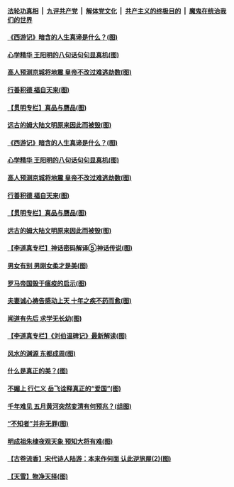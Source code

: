 

####  [法轮功真相](../../../../basic/blob/master/README.md?t=05300901) &nbsp;|&nbsp; [九评共产党](../../../../9ping.md/blob/master/README.md?t=05300901) &nbsp;|&nbsp; [解体党文化](../../../../jtdwh.md/blob/master/README.md?t=05300901)  &nbsp;|&nbsp; [共产主义的终极目的](../../../../gczydzjmd.md/blob/master/README.md?t=05300901) &nbsp;|&nbsp; [魔鬼在统治我们的世界](../../../../mgztzwmdsj.md/blob/master/README.md?t=05300901) 

#### [《西游记》暗含的人生真谛是什么？(图)](../pages/p7/934711.md?t=05300901) 

#### [心学精华 王阳明的八句话句句显真机(图)](../pages/p7/934707.md?t=05300901) 

#### [高人预测京城将地震 皇帝不改过难逃劫数(图)](../pages/p7/934661.md?t=05300901) 

#### [行善积德 福自天来(图)](../pages/p7/895026.md?t=05300901) 

#### [【贯明专栏】真品与赝品(图)](../pages/p7/934724.md?t=05300901) 

#### [远古的姆大陆文明原来因此而被毁(图)](../pages/p7/934588.md?t=05300901) 

#### [《西游记》暗含的人生真谛是什么？(图)](../pages/p7/934711.md?t=05300901) 

#### [心学精华 王阳明的八句话句句显真机(图)](../pages/p7/934707.md?t=05300901) 

#### [高人预测京城将地震 皇帝不改过难逃劫数(图)](../pages/p7/934661.md?t=05300901) 

#### [行善积德 福自天来(图)](../pages/p7/895026.md?t=05300901) 

#### [【贯明专栏】真品与赝品(图)](../pages/p7/934724.md?t=05300901) 

#### [远古的姆大陆文明原来因此而被毁(图)](../pages/p7/934588.md?t=05300901) 

#### [【李道真专栏】神话密码解译⑤神话传说(图)](../pages/p7/934391.md?t=05300901) 

#### [男女有别 男刚女柔才是美(图)](../pages/p7/934630.md?t=05300901) 

#### [罗马帝国毁于瘟疫的启示(图)](../pages/p7/934503.md?t=05300901) 

#### [夫妻诚心祷告感动上天 十年之疾不药而愈(图)](../pages/p7/934511.md?t=05300901) 

#### [闻道有先后 求学无长幼(图)](../pages/p7/934389.md?t=05300901) 

#### [【李道真专栏】《刘伯温碑记》最新解读(图)](../pages/p7/934388.md?t=05300901) 

#### [风水的渊源 东都成周(图)](../pages/p7/934375.md?t=05300901) 

#### [什么是真正的美？(图)](../pages/p7/934153.md?t=05300901) 

#### [不媚上 行仁义 岳飞诠释真正的“爱国”(图)](../pages/p7/934361.md?t=05300901) 

#### [千年难见 五月黄河突然变清有何预兆？(组图)](../pages/p7/934210.md?t=05300901) 

#### [“不知者”并非无罪(图)](../pages/p7/934141.md?t=05300901) 

#### [明成祖朱棣夜观天象 预知大将有难(图)](../pages/p7/933743.md?t=05300901) 

#### [【古卷流香】宋代诗人陆游：本来作何面 认此逆旅屋(2)(图)](../pages/p7/934111.md?t=05300901) 

#### [【天雪】物净天择(图)](../pages/p7/934094.md?t=05300901) 

